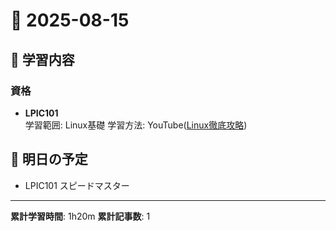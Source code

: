 # 📅 2025-08-15

## 📝 学習内容
### 資格
- **LPIC101**  
  学習範囲: Linux基礎
  学習方法: YouTube([Linux徹底攻略](https://youtu.be/EA5sc0ayXYM?si=wQdvXDuJ9SCe1b3N))

## 🎯 明日の予定
- LPIC101 スピードマスター

---
**累計学習時間**: 1h20m
**累計記事数**: 1

